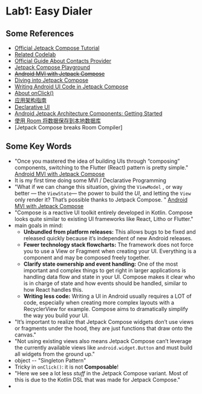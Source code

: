 # Lab1: Easy Dialer

## Some References

- [Official Jetpack Compose Tutorial](https://developer.android.com/jetpack/compose/tutorial)
- [Related Codelab](https://github.com/googlecodelabs/android-using-kotlin)
- [Official Guide About Contacts Provider](https://developer.android.com/guide/topics/providers/contacts-provider)
- [Jetpack Compose Playground](https://foso.github.io/Jetpack-Compose-Playground/)
- ~~[Android MVI with Jetpack Compose](https://medium.com/swlh/android-mvi-with-jetpack-compose-b0890f5156ac)~~
- [Diving into Jetpack Compose](https://engineering.q42.nl/android-jetpack-compose/)
- [Writing Android UI Code in Jetpack Compose](https://www.rivu.dev/writing-android-ui-code-in-jetpack-compose/)
- [About onClick()](https://stackoverflow.com/questions/59807648/jetpack-compose-appbaricon-complains-that-functions-which-invoke-composable-fu)
- [应用架构指南](https://developer.android.com/jetpack/docs/guide)
- [Declarative UI](https://flutter.dev/docs/get-started/flutter-for/declarative)
- [Android Jetpack Architecture Components: Getting Started](https://www.raywenderlich.com/6729-android-jetpack-architecture-components-getting-started)
- [使用 Room 将数据保存到本地数据库](https://developer.android.com/training/data-storage/room)
- [Jetpack Compose breaks Room Compiler]

## Some Key Words

- "Once you mastered the idea of building UIs through “composing” components, switching to the Flutter (React) pattern is pretty simple." [Android MVI with Jetpack Compose](https://medium.com/swlh/android-mvi-with-jetpack-compose-b0890f5156ac)
- It is my first time doing some MVI / Declarative Programming
- "What if we can change this situation, giving the `ViewModel` , or way better — the `ViewState`— the power to build the *UI*, and letting the `View` only render it? That’s possible thanks to Jetpack Compose. " [Android MVI with Jetpack Compose](https://medium.com/swlh/android-mvi-with-jetpack-compose-b0890f5156ac)
- "Compose is a reactive UI toolkit entirely developed in Kotlin. Compose looks quite similar to existing UI frameworks like React, Litho or Flutter."
- main goals in mind:
  - **Unbundled from platform releases:** This allows bugs to be fixed and released quickly because it’s independent of new Android releases.
  - **Fewer technology stack flowcharts:** The framework does not force you to use a View or Fragment when creating your UI. Everything is a component and may be composed freely together.
  - **Clarify state ownership and event handling:** One of the most important and complex things to get right in larger applications is handling data flow and state in your UI. Compose makes it clear who is in charge of state and how events should be handled, similar to how React handles this.
  - **Writing less code:** Writing a UI in Android usually requires a LOT of code, especially when creating more complex layouts with a RecyclerView for example. Compose aims to dramatically simplify the way you build your UI.
- "It’s important to realize that Jetpack Compose widgets don’t use views or fragments under the hood, they are just functions that draw onto the canvas."
- "Not using existing views also means Jetpack Compose can’t leverage the currently available views like `android.widget.Button` and must build all widgets from the ground up."
- object -- "Singleton Pattern"
- Tricky in `onClick()`: it is not **Composable**!
- "Here we see a lot less *stuff* in the Jetpack Compose variant. Most of this is due to the Kotlin DSL that was made for Jetpack Compose."
- 
